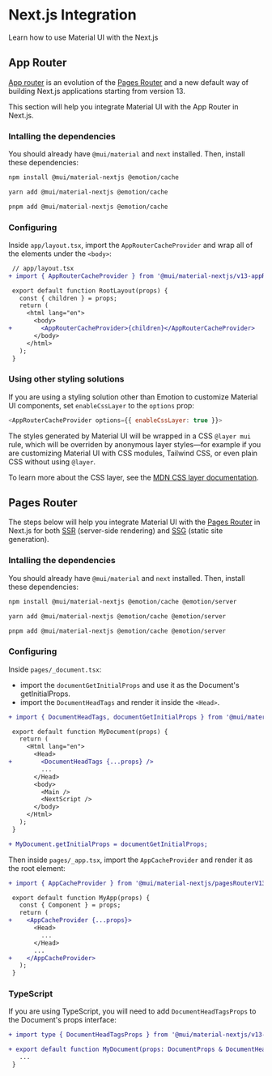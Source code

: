 # Next.js Integration

<p class="description">Learn how to use Material UI with the Next.js</p>

## App Router

[App router](https://nextjs.org/docs/app) is an evolution of the [Pages Router](#pages-router) and a new default way of building Next.js applications starting from version 13.

This section will help you integrate Material UI with the App Router in Next.js.

### Intalling the dependencies

You should already have `@mui/material` and `next` installed. Then, install these dependencies:

<codeblock storageKey="package-manager">

```bash npm
npm install @mui/material-nextjs @emotion/cache
```

```bash yarn
yarn add @mui/material-nextjs @emotion/cache
```

```bash pnpm
pnpm add @mui/material-nextjs @emotion/cache
```

</codeblock>

### Configuring

Inside `app/layout.tsx`, import the `AppRouterCacheProvider` and wrap all of the elements under the `<body>`:

```diff
 // app/layout.tsx
+ import { AppRouterCacheProvider } from '@mui/material-nextjs/v13-appRouter';

 export default function RootLayout(props) {
   const { children } = props;
   return (
     <html lang="en">
       <body>
+        <AppRouterCacheProvider>{children}</AppRouterCacheProvider>
       </body>
     </html>
   );
 }
```

### Using other styling solutions

If you are using a styling solution other than Emotion to customize Material UI components, set `enableCssLayer` to the `options` prop:

```js
<AppRouterCacheProvider options={{ enableCssLayer: true }}>
```

The styles generated by Material UI will be wrapped in a CSS `@layer mui` rule, which will be overriden by anonymous layer styles—for example if you are customizing Material UI with CSS modules, Tailwind CSS, or even plain CSS without using `@layer`.

To learn more about the CSS layer, see the [MDN CSS layer documentation](https://developer.mozilla.org/en-US/docs/Web/CSS/@layer).

## Pages Router

The steps below will help you integrate Material UI with the [Pages Router](https://nextjs.org/docs/pages/building-your-application) in Next.js for both [SSR](https://nextjs.org/docs/pages/building-your-application/rendering/server-side-rendering) (server-side rendering) and [SSG](https://nextjs.org/docs/pages/building-your-application/rendering/static-site-generation) (static site generation).

### Intalling the dependencies

You should already have `@mui/material` and `next` installed. Then, install these dependencies:

<codeblock storageKey="package-manager">

```bash npm
npm install @mui/material-nextjs @emotion/cache @emotion/server
```

```bash yarn
yarn add @mui/material-nextjs @emotion/cache @emotion/server
```

```bash pnpm
pnpm add @mui/material-nextjs @emotion/cache @emotion/server
```

</codeblock>

### Configuring

Inside `pages/_document.tsx`:

- import the `documentGetInitialProps` and use it as the Document's getInitialProps.
- import the `DocumentHeadTags` and render it inside the `<Head>`.

```diff
+ import { DocumentHeadTags, documentGetInitialProps } from '@mui/material-nextjs/v13-pagesRouter';

 export default function MyDocument(props) {
   return (
     <Html lang="en">
       <Head>
+        <DocumentHeadTags {...props} />
         ...
       </Head>
       <body>
         <Main />
         <NextScript />
       </body>
     </Html>
   );
 }

+ MyDocument.getInitialProps = documentGetInitialProps;
```

Then inside `pages/_app.tsx`, import the `AppCacheProvider` and render it as the root element:

```diff
+ import { AppCacheProvider } from '@mui/material-nextjs/pagesRouterV13';

 export default function MyApp(props) {
   const { Component } = props;
   return (
+    <AppCacheProvider {...props}>
       <Head>
         ...
       </Head>
       ...
+    </AppCacheProvider>
   );
 }
```

### TypeScript

If you are using TypeScript, you will need to add `DocumentHeadTagsProps` to the Document's props interface:

```diff
+ import type { DocumentHeadTagsProps } from '@mui/material-nextjs/v13-pagesRouter';

+ export default function MyDocument(props: DocumentProps & DocumentHeadTagsProps) {
   ...
 }
```

